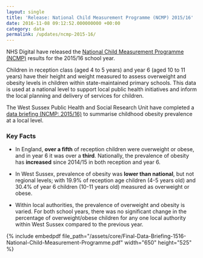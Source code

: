```yaml
---
layout: single
title: 'Release: National Child Measurement Programme (NCMP) 2015/16'
date: 2016-11-08 09:12:52.000000000 +00:00
category: data
permalink: /updates/ncmp-2015-16/
---
```

NHS Digital have released the [National Child Measurement Programme (NCMP)](http://content.digital.nhs.uk/searchcatalogue?productid=23381&q=national+child+measurement+programme&sort=Relevance&size=10&page=1#top) results for the 2015/16 school year.

Children in reception class (aged 4 to 5 years) and year 6 (aged 10 to 11 years) have their height and weight measured to assess overweight and obesity levels in children within state-maintained primary schools. This data is used at a national level to support local public health initiatives and inform the local planning and delivery of services for children.

The West Sussex Public Health and Social Research Unit have completed a [data briefing (NCMP: 2015/16)](/assets/core/Final-Data-Briefing-1516-National-Child-Measurement-Programme.pdf) to summarise childhood obesity prevalence at a local level.

### Key Facts

+ In England, **over a fifth** of reception children were overweight or obese, and in year 6 it was over a **third**. Nationally, the prevalence of obesity has **increased** since 2014/15 in both reception and year 6.

+ In West Sussex, prevalence of obesity was **lower than national**, but not regional levels; with 19.9% of reception age children (4-5 years old) and 30.4% of year 6 children (10-11 years old) measured as overweight or obese.

+ Within local authorities, the prevalence of overweight and obesity is varied. For both school years, there was no significant change in the percentage of overweight/obese children for any one local authority within West Sussex compared to the previous year.

{% include embedpdf file_path="/assets/core/Final-Data-Briefing-1516-National-Child-Measurement-Programme.pdf" width="650" height="525" %}
